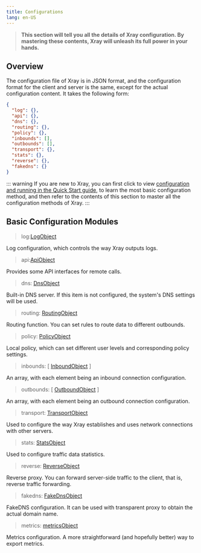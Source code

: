 ```yaml
---
title: Configurations
lang: en-US
---
```


> **This section will tell you all the details of Xray configuration. By mastering these contents, Xray will unleash its full power in your hands.**

## Overview

The configuration file of Xray is in JSON format, and the configuration format for the client and server is the same, except for the actual configuration content. It takes the following form:

```json
{
  "log": {},
  "api": {},
  "dns": {},
  "routing": {},
  "policy": {},
  "inbounds": [],
  "outbounds": [],
  "transport": {},
  "stats": {},
  "reverse": {},
  "fakedns": {}
}
```

::: warning
If you are new to Xray, you can first click to view [configuration and running in the Quick Start guide](../document/install.md), to learn the most basic configuration method, and then refer to the contents of this section to master all the configuration methods of Xray.
:::

## Basic Configuration Modules

> log:[LogObject](./log.md)

Log configuration, which controls the way Xray outputs logs.

> api:[ApiObject](./api.md)

Provides some API interfaces for remote calls.

> dns: [DnsObject](./dns.md)

Built-in DNS server. If this item is not configured, the system's DNS settings will be used.

> routing: [RoutingObject](./routing.md)

Routing function. You can set rules to route data to different outbounds.

> policy: [PolicyObject](./policy.md)

Local policy, which can set different user levels and corresponding policy settings.

> inbounds: \[ [InboundObject](./inbound.md) \]

An array, with each element being an inbound connection configuration.

> outbounds: \[ [OutboundObject](./outbound.md) \]

An array, with each element being an outbound connection configuration.

> transport: [TransportObject](./transport.md)

Used to configure the way Xray establishes and uses network connections with other servers.

> stats: [StatsObject](./stats.md)

Used to configure traffic data statistics.

> reverse: [ReverseObject](./reverse.md)

Reverse proxy. You can forward server-side traffic to the client, that is, reverse traffic forwarding.

> fakedns: [FakeDnsObject](./fakedns.md)

FakeDNS configuration. It can be used with transparent proxy to obtain the actual domain name.

> metrics: [metricsObject](./metrics.md)

Metrics configuration. A more straightforward (and hopefully better) way to export metrics.